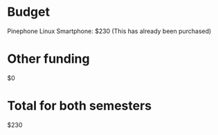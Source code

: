 # Budget

Pinephone Linux Smartphone: $230 (This has already been purchased)

# Other funding

$0

# Total for both semesters

$230
